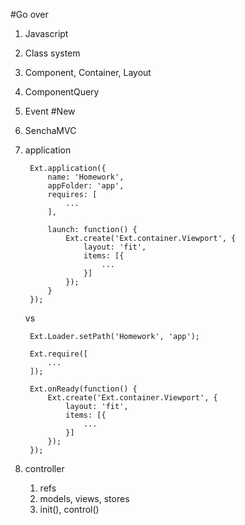 #Go over
1. Javascript
1. Class system
1. Component, Container, Layout
1. ComponentQuery
1. Event
#New
1. SenchaMVC
1. application

		Ext.application({
			name: 'Homework',
			appFolder: 'app',
			requires: [
				...
			],

			launch: function() {
				Ext.create('Ext.container.Viewport', {
					layout: 'fit',
					items: [{
						...
					}]
				});
			}
		});

	vs

		Ext.Loader.setPath('Homework', 'app');

		Ext.require([
			...
		]);

		Ext.onReady(function() {
			Ext.create('Ext.container.Viewport', {
				layout: 'fit',
				items: [{
					...
				}]
			});
		});
1. controller
	1. refs
	1. models, views, stores
	1. init(), control()